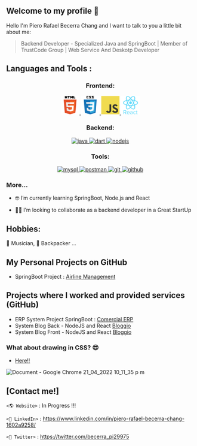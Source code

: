 ## Welcome to my profile 👋

Hello I'm Piero Rafael Becerra Chang and I want to talk to you a little bit about me: 

>Backend Developer - Specialized Java and SpringBoot | Member of TrustCode Group | Web Service And Deskotp Developer
<h2 align="left">Languages and Tools :</h2>
<h3 align="center">Frontend:</h3>
<p align="center"> 
<a href="https://www.w3.org/html/" target="_blank" rel="noreferrer"> <img src="https://raw.githubusercontent.com/devicons/devicon/master/icons/html5/html5-original-wordmark.svg" alt="html5" width="50" height="50"/> </a>
<a href="https://www.w3schools.com/css/" target="_blank" rel="noreferrer"> <img src="https://raw.githubusercontent.com/devicons/devicon/master/icons/css3/css3-original-wordmark.svg" alt="css3" width="50" height="50"/> </a>
<a href="https://developer.mozilla.org/en-US/docs/Web/JavaScript" target="_blank" rel="noreferrer"> <img src="https://raw.githubusercontent.com/devicons/devicon/master/icons/javascript/javascript-original.svg" alt="javascript" width="50" height="50"/> </a>
<a href="https://reactjs.org/" target="_blank" rel="noreferrer"> <img src="https://raw.githubusercontent.com/devicons/devicon/master/icons/react/react-original-wordmark.svg" alt="react" width="50" height="50"/> </a>
</p>
<h3 align="center">Backend:</h3>
<p align="center">
<a  href="https://java.dev" target="_blank" rel="noreferrer"> <img src="https://www.vectorlogo.zone/logos/java/java-vertical.svg" alt="java" width="50" height="90"/> </a>
<a href="https://spring.dev" target="_blank" rel="noreferrer"> <img src="https://www.vectorlogo.zone/logos/springio/springio-icon.svg" alt="dart" width="50" height="50"/> </a>
<a href="nodejs.dev" target="_blank" rel="noreferrer"> <img src="https://www.vectorlogo.zone/logos/nodejs/nodejs-icon.svg" alt="nodejs" width="50" height="50"/> </a>
</p>
<h3 align="center">Tools:</h3>
<p align="center">
<a href="https://mysql.com/" target="_blank" rel="noreferrer"> <img src="https://www.vectorlogo.zone/logos/mysql/mysql-official.svg" alt="mysql" width="50" height="50"/> </a>
<a href="https://www.postman.com/" target="_blank" rel="noreferrer"> <img src="https://www.vectorlogo.zone/logos/getpostman/getpostman-icon.svg" alt="postman" width="50" height="50"/> </a>
<a href="https://git-scm.com/" target="_blank" rel="noreferrer"> <img src="https://www.vectorlogo.zone/logos/git-scm/git-scm-icon.svg" alt="git" width="50" height="50"/> </a>
 <a href="https://github.com/" target="_blank" rel="noreferrer"> <img src="https://www.vectorlogo.zone/logos/github/github-tile.svg" alt="github" width="50" height="50"/> </a>
</p>


 <h3 align="left">More...</h3>

- 🤓 I’m currently learning SpringBoot, Node.js and React 

- 🤝🏻 I’m looking to collaborate as a backend developer in a Great StartUp


<h2 align="left">Hobbies:</h2>
🎸 Musician, 🛫 Backpacker ...  
 

## My Personal Projects on GitHub

* SpringBoot Project : [Airline Management](https://github.com/PieroRafael/Aerolinea)

## Projects where I worked and provided services (GitHub)

* ERP System Project SpringBoot : [Comercial ERP](https://github.com/PieroRafael/Comercial)
* System Blog Back - NodeJS and React [Bloggio](https://github.com/TrustCodeCompany/bloggioback)
* System Blog Front - NodeJS and React [Bloggio](https://github.com/TrustCodeCompany/bloggioFront)

### What about drawing in CSS? 😎

* [Here!!](https://andresbadillo.github.io/dibujo_css_1/)

![Document - Google Chrome 21_04_2022 10_11_35 p  m](https://user-images.githubusercontent.com/26679688/164589958-9f9f160b-007c-44af-bd33-82e9dfd27123.png)

 
## [Contact me!]

`<🌎 Website>` : In Progress !!! 

`<💼 LinkedIn>` : <https://www.linkedin.com/in/piero-rafael-becerra-chang-1602a9258/>

`<🎈 Twitter>` : <https://twitter.com/becerra_pi29975>

<!--
**andresbadillo/andresbadillo** is a ✨ _special_ ✨ repository because its `README.md` (this file) appears on your GitHub profile.
Here are some ideas to get you started:
- 🔭 I’m currently working on ...
- 🌱 I’m currently learning ...
- 👯 I’m looking to collaborate on ...
- 🤔 I’m looking for help with ...
- 💬 Ask me about ...
- 📫 How to reach me: ...
- 😄 Pronouns: ...
- ⚡ Fun fact: ...
-->
